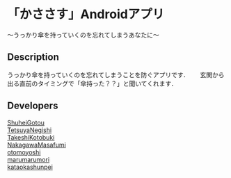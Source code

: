 「かささす」Androidアプリ
====
～うっかり傘を持っていくのを忘れてしまうあなたに～


## Description
うっかり傘を持っていくのを忘れてしまうことを防ぐアプリです．　　
玄関から出る直前のタイミングで「傘持った？？」と聞いてくれます．　　

## Developers
[ShuheiGotou](https://github.com/ShuheiGotou)  
[TetsuyaNegishi](https://github.com/TetsuyaNegishi)  
[TakeshiKotobuki](https://github.com/TakeshiKotobuki)  
[NakagawaMasafumi](https://github.com/NakagawaMasafumi)  
[otomoyoshi](https://github.com/otomoyoshi)  
[marumarumori](https://github.com/marumarumori)  
[kataokashunpei](https://github.com/kataokashunpei)  
